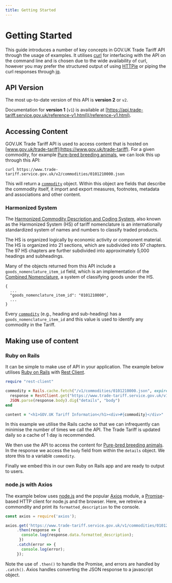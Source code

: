 ```yaml
---
title: Getting Started
---
```


# Getting Started

This guide introduces a number of key concepts in GOV.UK Trade Tariff API through
the usage of examples. It utilises [curl](https://curl.haxx.se/) for
interfacing with the API on the command line and is chosen due to the wide
availability of curl, however you may prefer the structured output of
using [HTTPie](https://httpie.org/) or piping the curl responses
through [jq](https://stedolan.github.io/jq/).

## API Version

The most up-to-date version of this API is __version 2__ or `v2`.

Documentation for __version 1__ (`v1`) is available at [https://api.trade-tariff.service.gov.uk/reference-v1.html](/reference-v1.html).

## Accessing Content

GOV.UK Trade Tariff API is used to access content that is hosted on
[www.gov.uk/trade-tariff](https://www.gov.uk/trade-tariff).
For a given commodity, for example [Pure-bred breeding animals](https://www.trade-tariff.service.gov.uk/trade-tariff/commodities/0101210000), we can look this up through this API:

```shell
curl https://www.trade-tariff.service.gov.uk/v2/commodities/0101210000.json
```

This will return a [`commodity`][commodity] object. Within this object are
fields that describe the commodity itself, it import and export measures, footnotes, 
metadata and associations and other content.

### Harmonized System

The [Harmonized Commodity Description and Coding System][harmonized-system], also known as the Harmonized System (HS) of tariff nomenclature is an internationally standardized system of names and numbers to classify traded products.

The HS is organized logically by economic activity or component material. The HS is organized into 21 sections, which are subdivided into 97 chapters. The 97 HS chapters are further subdivided into approximately 5,000 headings and subheadings.

Many of the objects returned from this API include a `goods_nomenclature_item_id` field, which is an implementation of the [Combined Nomenclature][combined-nomenclature], a system of classifying goods under the HS.

```
{
  ...
  "goods_nomenclature_item_id": "0101210000",
  ...
}
```

Every [`commodity`][commodity] (e.g., heading and sub-heading) has a `goods_nomenclature_item_id` and this value is used to identify any commodity in the Tariff.

<!-- The "base" aspect of this field is used as it indicates the root path of this
piece of content as some pieces of content
[span multiple pages][multiple-pages]. -->

<!-- ### Measures

```
{
  ...
  "import_measures": [ 
    {
      "id": 3563221,
      ...
    }
  ],
  "export_measures": [
    {
      "id": 3563221,
      ...
    }
   ],
  ...
}
```

The `import_measures` and `import_measures` fields contain information about measures that affect importing and exporting goods. These fields are arrays, containing a number of `measure` objects, and each of these objects is a single import or export measure that applies to a commodity.
 -->
## Making use of content

### Ruby on Rails

It can be simple to make use of API in your application. The example below
utilises [Ruby on Rails](http://rubyonrails.org/)
with [Rest Client](https://github.com/rest-client/rest-client).


```ruby
require "rest-client"

commodity = Rails.cache.fetch("/v1/commodities/0101210000.json", expires_in: 1.day) do
  response = RestClient.get("https://www.trade-tariff.service.gov.uk/v1/commodities/0101210000.json", { content_type: "json" })
  JSON.parse(response.body).dig("details", "body")
end

content = "<h1>GOV.UK Tariff Information</h1><div>#{commodity}</div>"
```

In this example we utilise the Rails cache so that we can infrequently can minimise the number of times we call the API. The Trade
Tariff is updated daily so a cache of 1 day is recommended.

We then use the API to access the content for [Pure-bred breeding animals](https://www.trade-tariff.service.gov.uk/trade-tariff/commodities/0101210000). In the response we access the `body` field from within the `details` object. We store this to a variable `commodity`.

Finally we embed this in our own Ruby on Rails app and are ready to output to users.

### node.js with Axios

The example below uses [node.js](https://nodejs.org/) and the popular [Axios](https://github.com/axios/axios) module, a [Promise](https://developer.mozilla.org/en-US/docs/Web/JavaScript/Guide/Using_promises)-based HTTP client for node.js and the browser. Here, we retreive a commondity and print its `formatted_description` to the console.

```javascript
const axios = require('axios');

axios.get('https://www.trade-tariff.service.gov.uk/v1/commodities/0101210000.json')
     .then(response => {
       console.log(response.data.formatted_description);
      })
     .catch(error => {
       console.log(error);
     });
```

Note the use of `.then()` to handle the Promise, and errors are handled by `.catch()`. Axios handles converting the JSON response to a javascript object.


[commodity]: /reference.html#commodity
[harmonized-system]: http://www.wcoomd.org/en/topics/nomenclature/overview/what-is-the-harmonized-system.aspx
[combined-nomenclature]: https://ec.europa.eu/taxation_customs/business/calculation-customs-duties/what-is-common-customs-tariff/combined-nomenclature_en
